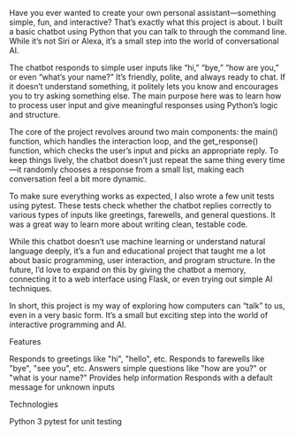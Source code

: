Have you ever wanted to create your own personal assistant—something simple, fun, and interactive? That’s exactly what this project is about. I built a basic chatbot using Python that you can talk to through the command line. While it’s not Siri or Alexa, it’s a small step into the world of conversational AI.

The chatbot responds to simple user inputs like “hi,” “bye,” “how are you,” or even “what’s your name?” It’s friendly, polite, and always ready to chat. If it doesn’t understand something, it politely lets you know and encourages you to try asking something else. The main purpose here was to learn how to process user input and give meaningful responses using Python’s logic and structure.

The core of the project revolves around two main components: the main() function, which handles the interaction loop, and the get_response() function, which checks the user’s input and picks an appropriate reply. To keep things lively, the chatbot doesn’t just repeat the same thing every time—it randomly chooses a response from a small list, making each conversation feel a bit more dynamic.

To make sure everything works as expected, I also wrote a few unit tests using pytest. These tests check whether the chatbot replies correctly to various types of inputs like greetings, farewells, and general questions. It was a great way to learn more about writing clean, testable code.

While this chatbot doesn’t use machine learning or understand natural language deeply, it’s a fun and educational project that taught me a lot about basic programming, user interaction, and program structure. In the future, I’d love to expand on this by giving the chatbot a memory, connecting it to a web interface using Flask, or even trying out simple AI techniques.

In short, this project is my way of exploring how computers can “talk” to us, even in a very basic form. It’s a small but exciting step into the world of interactive programming and AI.

Features

Responds to greetings like "hi", "hello", etc.
Responds to farewells like "bye", "see you", etc.
Answers simple questions like "how are you?" or "what is your name?"
Provides help information
Responds with a default message for unknown inputs

Technologies

Python 3
pytest for unit testing
